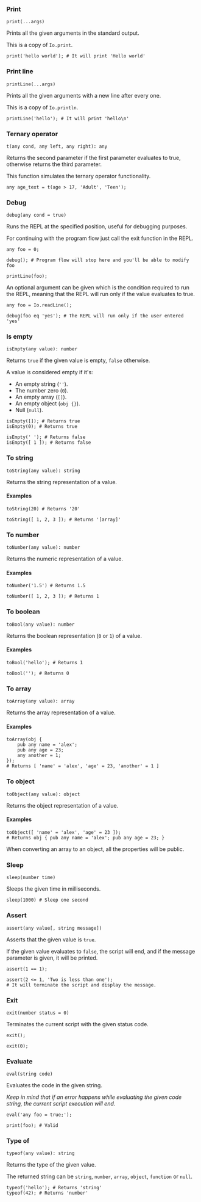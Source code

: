 ### Print

`print(...args)`

Prints all the given arguments in the standard output.

This is a copy of `Io.print`.

```borealis
print('hello world'); # It will print 'Hello world'
```

### Print line

`printLine(...args)`

Prints all the given arguments with a new line after every one.

This is a copy of `Io.println`.

```borealis
printLine('hello'); # It will print 'hello\n'
```

### Ternary operator

`t(any cond, any left, any right): any`

Returns the second parameter if the first parameter evaluates to true, otherwise returns the third parameter.

This function simulates the ternary operator functionality.

```borealis
any age_text = t(age > 17, 'Adult', 'Teen');
```

### Debug

`debug(any cond = true)`

Runs the REPL at the specified position, useful for debugging purposes.

For continuing with the program flow just call the exit function in the REPL.

```borealis
any foo = 0;

debug(); # Program flow will stop here and you'll be able to modify foo

printLine(foo);
```

An optional argument can be given which is the condition required to run the REPL, meaning that the REPL will run only if the value evaluates to true.

```borealis
any foo = Io.readLine();

debug(foo eq 'yes'); # The REPL will run only if the user entered 'yes'
```

### Is empty

`isEmpty(any value): number`

Returns `true` if the given value is empty, `false` otherwise.

A value is considered empty if it's:

* An empty string (`''`).
* The number zero (`0`).
* An empty array (`[]`).
* An empty object (`obj {}`).
* Null (`null`).

```borealis
isEmpty([]); # Returns true
isEmpty(0); # Returns true

isEmpty(' '); # Returns false
isEmpty([ 1 ]); # Returns false
```

### To string

`toString(any value): string`

Returns the string representation of a value.

#### Examples

```borealis
toString(20) # Returns '20'
```

```borealis
toString([ 1, 2, 3 ]); # Returns '[array]'
```

### To number

`toNumber(any value): number`

Returns the numeric representation of a value.

#### Examples

```borealis
toNumber('1.5') # Returns 1.5
```

```borealis
toNumber([ 1, 2, 3 ]); # Returns 1
```

### To boolean

`toBool(any value): number`

Returns the boolean representation (`0` or `1`) of a value.

#### Examples

```borealis
toBool('hello'); # Returns 1
```

```borealis
toBool(''); # Returns 0
```

### To array

`toArray(any value): array`

Returns the array representation of a value.

#### Examples

```borealis
toArray(obj {
    pub any name = 'alex';
    pub any age = 23;
    any another = 1;
});
# Returns [ 'name' = 'alex', 'age' = 23, 'another' = 1 ]
```

### To object

`toObject(any value): object`

Returns the object representation of a value.

#### Examples

```borealis
toObject([ 'name' = 'alex', 'age' = 23 ]);
# Returns obj { pub any name = 'alex'; pub any age = 23; }
```

When converting an array to an object, all the properties will be public.

### Sleep

`sleep(number time)`

Sleeps the given time in milliseconds.

```borealis
sleep(1000) # Sleep one second
```

### Assert

`assert(any value[, string message])`

Asserts that the given value is `true`.

If the given value evaluates to `false`, the script will end, and if the message parameter is given, it will be printed.

```borealis
assert(1 == 1);
```

```borealis
assert(2 <= 1, 'Two is less than one');
# It will terminate the script and display the message.
```

### Exit

`exit(number status = 0)`

Terminates the current script with the given status code.

```borealis
exit();
```

```borealis
exit(0);
```

### Evaluate

`eval(string code)`

Evaluates the code in the given string.

_Keep in mind that if an error happens while evaluating the given code string, the current script execution will end._

```borealis
eval('any foo = true;');

print(foo); # Valid
```

### Type of

`typeof(any value): string`

Returns the type of the given value.

The returned string can be `string`, `number`, `array`, `object`, `function` or `null`.

```borealis
typeof('hello'); # Returns 'string'
typeof(42); # Returns 'number'
```
